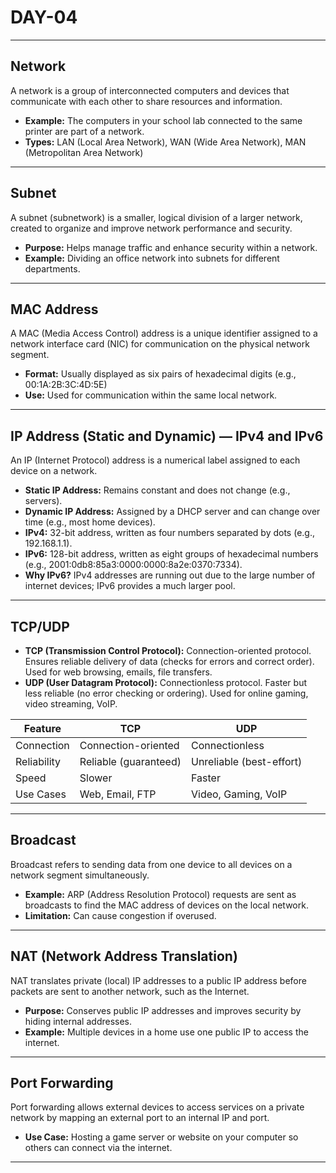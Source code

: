 # DAY-04

---

## Network

A network is a group of interconnected computers and devices that communicate with each other to share resources and information.

- **Example:** The computers in your school lab connected to the same printer are part of a network.
- **Types:** LAN (Local Area Network), WAN (Wide Area Network), MAN (Metropolitan Area Network)

---

## Subnet

A subnet (subnetwork) is a smaller, logical division of a larger network, created to organize and improve network performance and security.

- **Purpose:** Helps manage traffic and enhance security within a network.
- **Example:** Dividing an office network into subnets for different departments.

---

## MAC Address

A MAC (Media Access Control) address is a unique identifier assigned to a network interface card (NIC) for communication on the physical network segment.

- **Format:** Usually displayed as six pairs of hexadecimal digits (e.g., 00:1A:2B:3C:4D:5E)
- **Use:** Used for communication within the same local network.

---

## IP Address (Static and Dynamic) — IPv4 and IPv6

An IP (Internet Protocol) address is a numerical label assigned to each device on a network.

- **Static IP Address:** Remains constant and does not change (e.g., servers).
- **Dynamic IP Address:** Assigned by a DHCP server and can change over time (e.g., most home devices).
- **IPv4:** 32-bit address, written as four numbers separated by dots (e.g., 192.168.1.1).
- **IPv6:** 128-bit address, written as eight groups of hexadecimal numbers (e.g., 2001:0db8:85a3:0000:0000:8a2e:0370:7334).
- **Why IPv6?** IPv4 addresses are running out due to the large number of internet devices; IPv6 provides a much larger pool.

---

## TCP/UDP

- **TCP (Transmission Control Protocol):** Connection-oriented protocol. Ensures reliable delivery of data (checks for errors and correct order). Used for web browsing, emails, file transfers.
- **UDP (User Datagram Protocol):** Connectionless protocol. Faster but less reliable (no error checking or ordering). Used for online gaming, video streaming, VoIP.

| Feature      | TCP                     | UDP                    |
|--------------|-------------------------|------------------------|
| Connection   | Connection-oriented     | Connectionless         |
| Reliability  | Reliable (guaranteed)   | Unreliable (best-effort)|
| Speed        | Slower                  | Faster                 |
| Use Cases    | Web, Email, FTP         | Video, Gaming, VoIP    |

---

## Broadcast

Broadcast refers to sending data from one device to all devices on a network segment simultaneously.

- **Example:** ARP (Address Resolution Protocol) requests are sent as broadcasts to find the MAC address of devices on the local network.
- **Limitation:** Can cause congestion if overused.

---

## NAT (Network Address Translation)

NAT translates private (local) IP addresses to a public IP address before packets are sent to another network, such as the Internet.

- **Purpose:** Conserves public IP addresses and improves security by hiding internal addresses.
- **Example:** Multiple devices in a home use one public IP to access the internet.

---

## Port Forwarding

Port forwarding allows external devices to access services on a private network by mapping an external port to an internal IP and port.

- **Use Case:** Hosting a game server or website on your computer so others can connect via the internet.

---

